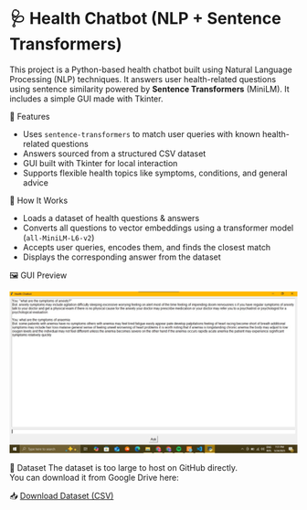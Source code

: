 # 🩺 Health Chatbot (NLP + Sentence Transformers)

This project is a Python-based health chatbot built using Natural Language Processing (NLP) techniques. It answers user health-related questions using sentence similarity powered by **Sentence Transformers** (MiniLM). It includes a simple GUI made with Tkinter.

🚀 Features

- Uses `sentence-transformers` to match user queries with known health-related questions
- Answers sourced from a structured CSV dataset
- GUI built with Tkinter for local interaction
- Supports flexible health topics like symptoms, conditions, and general advice

🧠 How It Works

- Loads a dataset of health questions & answers
- Converts all questions to vector embeddings using a transformer model (`all-MiniLM-L6-v2`)
- Accepts user queries, encodes them, and finds the closest match
- Displays the corresponding answer from the dataset

 🖼 GUI Preview

![GUI Screenshot](./screenshot.jpg) <!-- Optional: Add a screenshot if available -->

📂 Dataset
The dataset is too large to host on GitHub directly.  
You can download it from Google Drive here:

📥 [Download Dataset (CSV)](https://drive.google.com/file/d/1uSZ5pwfLXr6ta1P7a8YnxEG6e-pWQ8H5/view?usp=drive_link)
